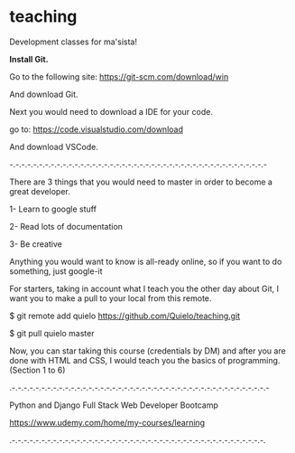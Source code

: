 # teaching
Development classes for ma'sista!

**Install Git.**

Go to the following site:
  https://git-scm.com/download/win
  
And download Git.

Next you would need to download a IDE for your code.

go to:
  https://code.visualstudio.com/download
 
And download VSCode.

-.-.-.-.-.-.-.-.-.-.-.-.-.-.-.-.-.-.-.-.-.-.-.-.-.-.-.-.-.-.-.-.-.-.-.-.-.-.-.-.-.-.-.-

There are 3 things that you would need to master in order
to become a great developer.

1- Learn to google stuff

2- Read lots of documentation

3- Be creative

Anything you would want to know is all-ready online,
so if you want to do something, just google-it

For starters, taking in account what I teach you the other day
about Git, I want you to make a pull to your local from this remote.

  $ git remote add quielo https://github.com/Quielo/teaching.git
  
  $ git pull quielo master

Now, you can star taking this course (credentials by DM)
and after you are done with HTML and CSS, I would teach you
the basics of programming.
(Section 1 to 6)

.-.-.-.-.-.-.-.-.-.-.-.-.-.-.-.-.-.-.-.-.-.-.-.-.-.-.-.-.-.-.-.-.-.-.-.-.-.-.-.-.-.-.-.-

Python and Django Full Stack Web Developer Bootcamp

https://www.udemy.com/home/my-courses/learning

.-.-.-.-.-.-.-.-.-.-.-.-.-.-.-.-.-.-.-.-.-.-.-.-.-.-.-.-.-.-.-.-.-.-.-.-.-.-.-.-.-.-.-.
